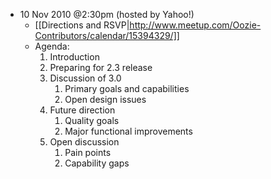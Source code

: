 * 10 Nov 2010 @2:30pm (hosted by Yahoo!)
    * [[Directions and RSVP|http://www.meetup.com/Oozie-Contributors/calendar/15394329/]]
    * Agenda:
        1. Introduction
        1. Preparing for 2.3 release
        1. Discussion of 3.0
           1. Primary goals and capabilities
           1. Open design issues
        1. Future direction
           1. Quality goals
           1. Major functional improvements
        1. Open discussion
           1. Pain points
           1. Capability gaps


